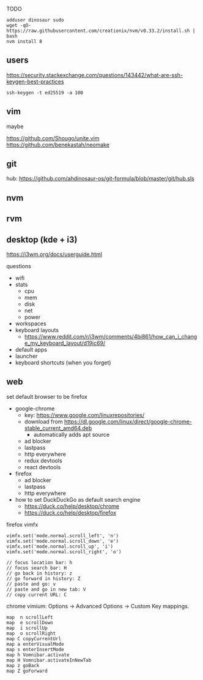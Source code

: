 TODO

```
adduser dinosaur sudo
wget -qO- https://raw.githubusercontent.com/creationix/nvm/v0.33.2/install.sh | bash
nvm install 8
```

## users

https://security.stackexchange.com/questions/143442/what-are-ssh-keygen-best-practices

```
ssh-keygen -t ed25519 -a 100
```

## vim

maybe

https://github.com/Shougo/unite.vim
https://github.com/benekastah/neomake

## git

hub: https://github.com/ahdinosaur-os/git-formula/blob/master/git/hub.sls

## nvm

## rvm

## desktop (kde + i3)

https://i3wm.org/docs/userguide.html

questions

- wifi
- stats
  - cpu
  - mem
  - disk
  - net
  - power
- workspaces
- keyboard layouts
  - https://www.reddit.com/r/i3wm/comments/4bi861/how_can_i_change_my_keyboard_layout/d19jc69/
- default apps
- launcher
- keyboard shortcuts (when you forget)

## web

set default browser to be firefox

- google-chrome
  - key: https://www.google.com/linuxrepositories/
  - download from https://dl.google.com/linux/direct/google-chrome-stable_current_amd64.deb
    - automatically adds apt source
  - ad blocker
  - lastpass
  - http everywhere
  - redux devtools
  - react devtools
- firefox
  - ad blocker
  - lastpass
  - http everywhere
- how to set DuckDuckGo as default search engine
  - https://duck.co/help/desktop/chrome
  - https://duck.co/help/desktop/firefox

firefox vimfx

```
vimfx.set('mode.normal.scroll_left', 'n')
vimfx.set('mode.normal.scroll_down', 'e')
vimfx.set('mode.normal.scroll_up', 'i')
vimfx.set('mode.normal.scroll_right', 'o')

// focus location bar: h
// focus search bar: H
// go back in history: z
// go forward in history: Z
// paste and go: v
// paste and go in new tab: V
// copy current URL: C
```

chrome vimium: Options -> Advanced Options -> Custom Key mappings.

```
map  n scrollLeft
map  e scrollDown
map  i scrollUp
map  o scrollRight
map C copyCurrentUrl
map a enterVisualMode
map s enterInsertMode
map h Vomnibar.activate
map H Vomnibar.activateInNewTab
map z goBack
map Z goForward
```
